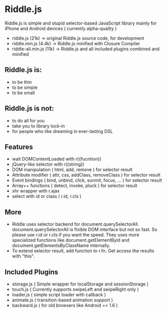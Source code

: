 Riddle.js
=======

Riddle.js is simple and stupid selector-based JavaScript library mainly for iPhone and Android devices ( currently alpha-quality )

* riddle.js (21k) -> original Riddle.js source code, for development
* riddle.min.js (4.4k) -> Riddle.js minified with Closure Compiler
* riddle-all.min.js (11k) -> Riddle.js and all included plugins combined and minified


Riddle.js is:
-------

* to be thin
* to be simple
* to be small


Riddle.js is not:
-------

* to do all for you
* take you to library lock-in
* for people who like dreaming in ever-lasting DSL


Features
-------

* wait DOMContentLoaded with r({fucntion})
* jQuery-like selector with r({string})
* DOM manipulation ( html, add, remove ) for selector result
* Attribute modifier ( attr, css, addClass, removeClass ) for selector result
* Event bindings ( bind, unbind, click, sunmit, focus, ... ) for selector result
* Array++ functions ( detect, invoke, pluck ) for selector result
* xhr wrapper with r.ajax
* select with id or class ( r.id, r.cls )


More
-------

* Riddle uses selector backend for document.querySelectorAll. document.querySelectorAll is flxible DOM interface but not so fast. So please use r.id or r.cls if you want the speed. They uses more specialized functions like document.getElementById and document.getElementsByClassName internally.
* To extend selector result, add function to r.fn. Get access the results with "this".


Included Plugins
-------

* storage.js ( Simple wrapper for localStorage and sessionStorage )
* touch.js ( Currently supports swipeLeft and swipeRight only )
* loader.js ( simple script loader with callback )
* animate.js ( transition-based animation support )
* backward.js ( for old browsers like Android =< 1.6 )
